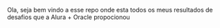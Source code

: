 Ola, seja bem vindo a esse repo onde esta todos os meus resultados de desafios que a Alura + Oracle propocionou  